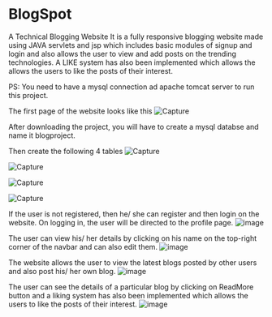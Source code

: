 # BlogSpot
A Technical Blogging Website
It is a fully responsive blogging website made using JAVA servlets and jsp which includes basic modules of signup and login and also allows the user to view and add posts on the trending technologies.
A LIKE system has also been implemented which allows the allows the users to like the posts of their interest.

PS: You need to have a mysql connection ad apache tomcat server to run this project.

The first page of the website looks like this
![Capture](https://user-images.githubusercontent.com/33231250/83400210-1404f780-a420-11ea-94ae-2525698d02bc.PNG)

After downloading the project, you will have to create a mysql databse and name it blogproject.

Then create the following 4 tables
![Capture](https://user-images.githubusercontent.com/33231250/83401353-41eb3b80-a422-11ea-9d2b-8a886c2d086f.PNG)

![Capture](https://user-images.githubusercontent.com/33231250/83401551-a4dcd280-a422-11ea-8cc4-438cd68d81d0.PNG)

![Capture](https://user-images.githubusercontent.com/33231250/83401647-e4a3ba00-a422-11ea-8c9a-6e029b93f349.PNG)

![Capture](https://user-images.githubusercontent.com/33231250/83401593-baea9300-a422-11ea-85f1-b1287aa7391b.PNG)

If the user is not registered, then he/ she can register and then login on the website.
On logging in, the user will be directed to the profile page.
![image](https://user-images.githubusercontent.com/33231250/83401934-7f03fd80-a423-11ea-99f4-f36b376f7fcd.png)

The user can view his/ her details by clicking on his name on the top-right corner of the navbar and can also edit them.
![image](https://user-images.githubusercontent.com/33231250/83402044-a955bb00-a423-11ea-8af0-d0b5146fd727.png)

The website allows the user to view the latest blogs posted by other users and also post his/ her own blog.
![image](https://user-images.githubusercontent.com/33231250/83402278-0ea9ac00-a424-11ea-916f-1b3dba398236.png)

The user can see the details of a particular blog by clicking on ReadMore button and a liking system has also been implemented which allows the users to like the posts of their interest.
![image](https://user-images.githubusercontent.com/33231250/83402439-61836380-a424-11ea-873f-175959ff19eb.png)
